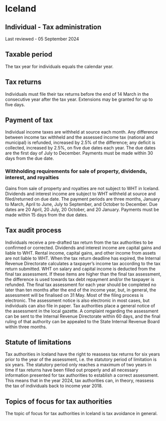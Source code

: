 # Iceland
## Individual - Tax administration
Last reviewed - 05 September 2024
## Taxable period
The tax year for individuals equals the calendar year.
## Tax returns
Individuals must file their tax returns before the end of 14 March in the consecutive year after the tax year. Extensions may be granted for up to five days.
## Payment of tax
Individual income taxes are withheld at source each month. Any difference between income tax withheld and the assessed income tax (national and municipal) is refunded, increased by 2.5% of the difference; any deficit is collected, increased by 2.5%, on five due dates each year. The due dates are the first day of July to December. Payments must be made within 30 days from the due date.
### Withholding requirements for sale of property, dividends, interest, and royalties
Gains from sale of property and royalties are not subject to WHT in Iceland.
Dividends and interest income are subject to WHT withheld at source and filed/returned on due date. The payment periods are three months, January to March, April to June, July to September, and October to December. Due dates are 20 April, 20 July, 20 October, and 20 January. Payments must be made within 15 days from the due dates.
## Tax audit process
Individuals receive a pre-drafted tax return from the tax authorities to be confirmed or corrected.
Dividends and interest income are capital gains and liable to WHT. Rental income, capital gains, and other income from assets are not liable to WHT.
When the tax return deadline has expired, the Internal Revenue Directorate calculates a taxpayer’s income tax according to the tax return submitted. WHT on salary and capital income is deducted from the final tax assessment. If these items are higher than the final tax assessment, the difference is used towards tax debt repayment and/or the taxpayer is refunded.
The final tax assessment for each year should be completed no later than ten months after the end of the income year, but, in general, the assessment will be finalised on 31 May.
Most of the filing process is electronic. The assessment notice is also electronic in most cases, but individuals can also file in paper. Tax authorities place a general notice of the assessment in the local gazette.
A complaint regarding the assessment can be sent to the Internal Revenue Directorate within 60 days, and the final ruling of that authority can be appealed to the State Internal Revenue Board within three months.
## Statute of limitations
Tax authorities in Iceland have the right to reassess tax returns for six years prior to the year of the assessment, i.e. the statutory period of limitation is six years. The statutory period only reaches a maximum of two years in time if tax returns have been filled out properly and all necessary information presented for tax authorities to establish a correct assessment. This means that in the year 2024, tax authorities can, in theory, reassess the tax of individuals back to income year 2018.
## Topics of focus for tax authorities
The topic of focus for tax authorities in Iceland is tax avoidance in general.
